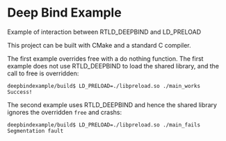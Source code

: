 # Deep Bind Example
Example of interaction between RTLD_DEEPBIND and LD_PRELOAD

This project can be built with CMake and a standard C compiler.

The first example overrides free with a do nothing function. The first example does not use RTLD_DEEPBIND to load the shared library, and the call to free is overridden:
```
deepbindexample/build$ LD_PRELOAD=./libpreload.so ./main_works
Success!
```

The second example uses RTLD_DEEPBIND and hence the shared library ignores the overridden `free` and crashs:
```
deepbindexample/build$ LD_PRELOAD=./libpreload.so ./main_fails
Segmentation fault
```
